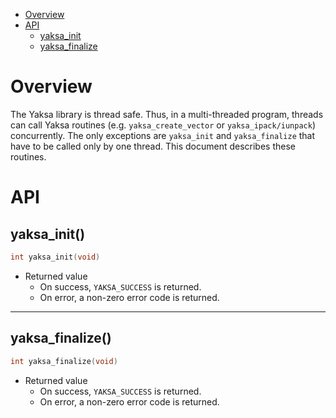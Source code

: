 * [Overview](#overview)
* [API](#api)
  * [yaksa_init](#yaksa_init)
  * [yaksa_finalize](#yaksa_finalze)

# Overview
The Yaksa library is thread safe. Thus, in a multi-threaded program, threads can call Yaksa routines (e.g. `yaksa_create_vector` or `yaksa_ipack/iunpack`) concurrently. The only exceptions are `yaksa_init` and `yaksa_finalize` that have to be called only by one thread. This document describes these routines.
 
# API
## yaksa_init()
```c
int yaksa_init(void)
```
* Returned value
  * On success, `YAKSA_SUCCESS` is returned.
  * On error, a non-zero error code is returned.

***

## yaksa_finalize()
```c
int yaksa_finalize(void)
```
* Returned value
  * On success, `YAKSA_SUCCESS` is returned.
  * On error, a non-zero error code is returned.